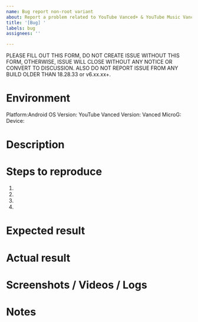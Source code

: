 ```yaml
---
name: Bug report non-root variant
about: Report a problem related to YouTube Vanced+ & YouTube Music Vanced+ non-root variant
title: '[Bug] '
labels: bug
assignees: ''

---
```


PLEASE FILL OUT THIS FORM, DO NOT CREATE ISSUE WITHOUT THIS FORM, OTHERWISE, ISSUE WILL CLOSE WITHOUT ANY NOTICE OR CONVERT TO DISCUSSION. ALSO DO NOT REPORT ISSUE FROM ANY BUILD OLDER THAN 18.28.33 or v6.xx.xx+.

Environment
===========
Platform:Android
OS Version:
YouTube Vanced Version:
Vanced MicroG:
Device:

Description
===========


Steps to reproduce
==================
1.
2.
3.
4.


Expected result
===============


Actual result
=============


Screenshots / Videos / Logs
===========================


Notes
=====

